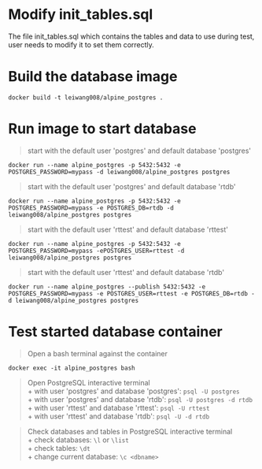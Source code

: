 # Modify init_tables.sql

  The file init_tables.sql which contains the tables and data to use during test, user needs to modify it to set them correctly.  

# Build the database image
    
    docker build -t leiwang008/alpine_postgres .

# Run image to start database
  > start with the default user 'postgres' and default database 'postgres'
        
    docker run --name alpine_postgres -p 5432:5432 -e POSTGRES_PASSWORD=mypass -d leiwang008/alpine_postgres postgres

  > start with the default user 'postgres' and default database 'rtdb'
    
    docker run --name alpine_postgres -p 5432:5432 -e POSTGRES_PASSWORD=mypass -e POSTGRES_DB=rtdb -d leiwang008/alpine_postgres postgres

  > start with the default user 'rttest' and default database 'rttest'

    docker run --name alpine_postgres -p 5432:5432 -e POSTGRES_PASSWORD=mypass -ePOSTGRES_USER=rttest -d leiwang008/alpine_postgres postgres    

  > start with the default user 'rttest' and default database 'rtdb'

    docker run --name alpine_postgres --publish 5432:5432 -e POSTGRES_PASSWORD=mypass -e POSTGRES_USER=rttest -e POSTGRES_DB=rtdb -d leiwang008/alpine_postgres postgres

# Test started database container
  > Open a bash terminal against the container

    docker exec -it alpine_postgres bash

  > Open PostgreSQL interactive terminal  
    + with user 'postgres' and database 'postgres': 
        `psql -U postgres`  
    + with user 'postgres' and database 'rtdb': 
        `psql -U postgres -d rtdb`  
    + with user 'rttest' and database 'rttest':
        `psql -U rttest`  
    + with user 'rttest' and database 'rtdb':
        `psql -U -d rtdb`  


  > Check databases and tables in PostgreSQL interactive terminal  
    + check databases: `\l` or `\list`  
    + check tables: `\dt`  
    + change current database: `\c <dbname>`  